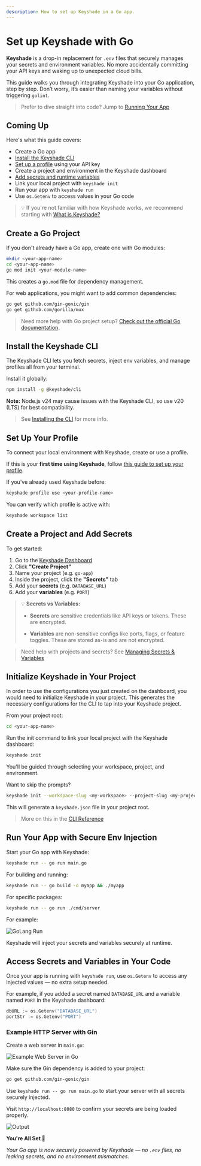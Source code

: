 ```yaml
---
description: How to set up Keyshade in a Go app.
---
```


# Set up Keyshade with Go

**Keyshade** is a drop-in replacement for `.env` files that securely manages your secrets and environment variables. No more accidentally committing your API keys and waking up to unexpected cloud bills.

This guide walks you through integrating Keyshade into your Go application, step by step. Don’t worry, it’s easier than naming your variables without triggering `golint`.

> Prefer to dive straight into code? Jump to [Running Your App](#run-your-app-with-secure-env-injection)

## Coming Up

Here's what this guide covers:

- Create a Go app  
- [Install the Keyshade CLI](/docs/getting-started/installing-the-cli.md)  
- [Set up a profile](/docs/getting-started/setting-up-your-profile.md) using your API key  
- Create a project and environment in the Keyshade dashboard
- [Add secrets and runtime variables](/docs/getting-started/adding-your-first-secret-and-variable.md)   
- Link your local project with `keyshade init`  
- Run your app with `keyshade run`  
- Use `os.Getenv` to access values in your Go code

> 💡 If you're not familiar with how Keyshade works, we recommend starting with [What is Keyshade?](/docs/getting-started/introduction.md)

## Create a Go Project

If you don't already have a Go app, create one with Go modules:

```bash
mkdir <your-app-name>
cd <your-app-name>
go mod init <your-module-name>
```

This creates a `go.mod` file for dependency management.

For web applications, you might want to add common dependencies:

```bash
go get github.com/gin-gonic/gin
go get github.com/gorilla/mux
```

> Need more help with Go project setup? [Check out the official Go documentation](https://golang.org/doc/tutorial/create-module).

## Install the Keyshade CLI

The Keyshade CLI lets you fetch secrets, inject env variables, and manage profiles all from your terminal.

Install it globally:

```bash
npm install -g @keyshade/cli
```

**Note:** Node.js v24 may cause issues with the Keyshade CLI, so use v20 (LTS) for best compatibility.

> See [Installing the CLI](/docs/getting-started/installing-the-cli.md) for more info.

## Set Up Your Profile

To connect your local environment with Keyshade, create or use a profile.

If this is your **first time using Keyshade**, follow [this guide to set up your profile](/docs/getting-started/setting-up-your-profile.md).

If you've already used Keyshade before:

```bash
keyshade profile use <your-profile-name>
```
You can verify which profile is active with:
```bash
keyshade workspace list
```

## Create a Project and Add Secrets

To get started:
1.  Go to the [Keyshade Dashboard](https://app.keyshade.io/)
2.  Click **"Create Project"**
3.  Name your project (e.g. `go-app`)
4.  Inside the project, click the **"Secrets"** tab
5.  Add your **secrets** (e.g. `DATABASE_URL`) 
6.  Add your **variables** (e.g. `PORT`)

> 💡 **Secrets vs Variables:**
>
>* **Secrets** are sensitive credentials like API keys or tokens. These are encrypted.
>
>* **Variables** are non-sensitive configs like ports, flags, or feature toggles. These are stored as-is and are not encrypted.

> Need help with projects and secrets? See [Managing Secrets & Variables](/docs/getting-started/adding-your-first-secret-and-variable.md)

## Initialize Keyshade in Your Project

In order to use the configurations you just created on the dashboard, you would need to initialize Keyshade in your project. This generates the necessary configurations for the CLI to tap into your Keyshade project.

From your project root:

```bash
cd <your-app-name>
```
Run the init command to link your local project with the Keyshade dashboard:

```bash
keyshade init
```

You'll be guided through selecting your workspace, project, and environment.

Want to skip the prompts?

```bash
keyshade init --workspace-slug <my-workspace> --project-slug <my-project> --environment-slug <my-environment> --private-key <my-private-key>
```
This will generate a `keyshade.json` file in your project root.

> More on this in the [CLI Reference](/docs/getting-started/installing-the-cli.md)

## Run Your App with Secure Env Injection

Start your Go app with Keyshade:

```bash
keyshade run -- go run main.go
```

For building and running:
```bash
keyshade run -- go build -o myapp && ./myapp
```

For specific packages:
```bash
keyshade run -- go run ./cmd/server
```

For example:

![GoLang Run](../../../blob/keyshade-go-run.png)

Keyshade will inject your secrets and variables securely at runtime.

## Access Secrets and Variables in Your Code

Once your app is running with `keyshade run`, use `os.Getenv` to access any injected values — no extra setup needed.

For example, if you added a secret named `DATABASE_URL` and a variable named `PORT` in the Keyshade dashboard:

```go
dbURL := os.Getenv("DATABASE_URL")
portStr := os.Getenv("PORT")
```

### Example HTTP Server with Gin

Create a web server in `main.go`:

![Example Web Server in Go](../../../blob/go-guide-code.png)

Make sure the Gin dependency is added to your project:

```bash
go get github.com/gin-gonic/gin
```

Use `keyshade run -- go run main.go` to start your server with all secrets securely injected.

Visit `http://localhost:8080` to confirm your secrets are being loaded properly.

![Output](../../../blob/go-guide-output.png)

**You're All Set 💃**

_Your Go app is now securely powered by Keyshade — no `.env` files, no leaking secrets, and no environment mismatches._